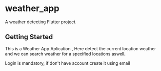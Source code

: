 # weather_app

A weather detecting Flutter project.

## Getting Started

This is a Weather App Aplication , 
Here detect the current location weather 
and we can search weather for a specified locations aswell.

Login is mandatory, if don't have account create it using email

